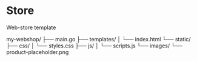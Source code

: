 # Store
Web-store template

my-webshop/
├── main.go
├── templates/
│   └── index.html
└── static/
    ├── css/
    │   └── styles.css
    ├── js/
    │   └── scripts.js
    └── images/
        └── product-placeholder.png
